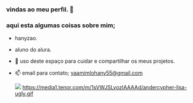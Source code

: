 ### vindas ao meu perfil. 👋

### aqui esta algumas coisas sobre mim;
- hanyzao.
- aluno do alura.

- 💬 uso deste espaço para cuidar e compartilhar os meus projetos.
- 📫 email para contato; yaamimlohany55@gmail.com


  ![](https://media1.tenor.com/m/1sVWJSLvozIAAAAd/andercypher-lisa-ugly.gif
)
https://media1.tenor.com/m/1sVWJSLvozIAAAAd/andercypher-lisa-ugly.gif

